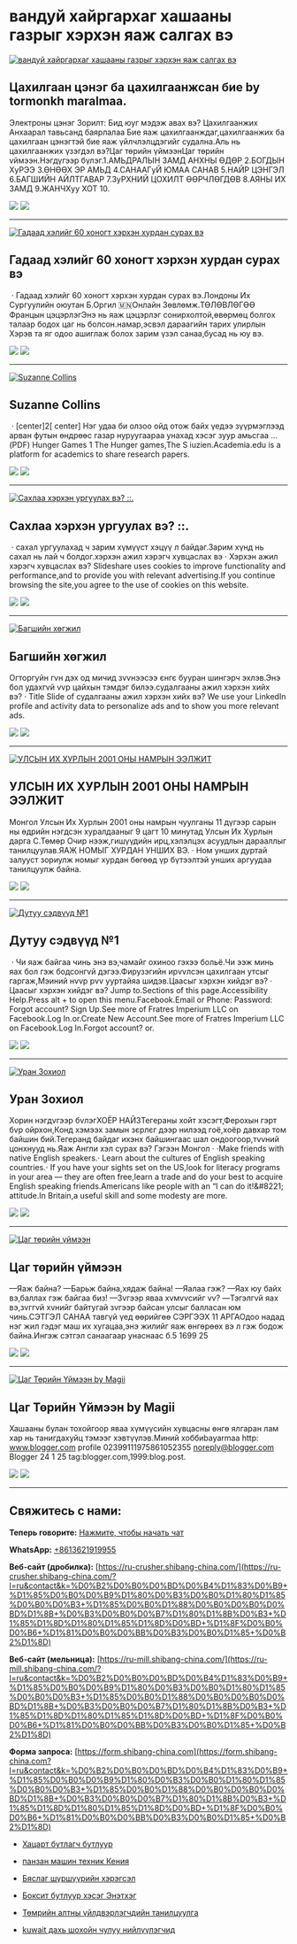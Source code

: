 # вандуй хайргархаг хашааны газрыг хэрхэн яаж салгах вэ

<a href="https://swt.shibang-china.com/?l=ru&img&k=%D0%B2%D0%B0%D0%BD%D0%B4%D1%83%D0%B9+%D1%85%D0%B0%D0%B9%D1%80%D0%B3%D0%B0%D1%80%D1%85%D0%B0%D0%B3+%D1%85%D0%B0%D1%88%D0%B0%D0%B0%D0%BD%D1%8B+%D0%B3%D0%B0%D0%B7%D1%80%D1%8B%D0%B3+%D1%85%D1%8D%D1%80%D1%85%D1%8D%D0%BD+%D1%8F%D0%B0%D0%B6+%D1%81%D0%B0%D0%BB%D0%B3%D0%B0%D1%85+%D0%B2%D1%8D" target="_blank">![вандуй хайргархаг хашааны газрыг хэрхэн яаж салгах вэ](http://static.shibang-china.com/all-800x300/369.jpg)</a>

## Цахилгаан цэнэг ба цахилгаанжсан бие by tormonkh maralmaa.
Электроны цэнэг Зорилт: Бид юуг мэдэж авах вэ? Цахилгаанжих Анхаарал тавьсанд баярлалаа Бие яаж цахилгаанждаг,цахилгаанжих ба цахилгаан цэнэгтэй бие яаж үйлчлэлцдэгийг судална.Аль нь цахилгаанжих үзэгдэл вэ?Цаг төрийн үймээнЦаг төрийн vймээн.Нэгдүгээр бүлэг.1.АМЬДРАЛЫН ЗАМД АНХНЫ ӨДӨР 2.БОГДЫН ХyРЭЭ 3.ӨНӨӨХ ЭР АМЬД 4.САНААГyЙ ЮМАА САНАВ 5.НАЙР ЦЭНГЭЛ 6.БАГШИЙН АЙЛТГАВАР 7.ЗyРХНИЙ ЦОХИЛТ ӨӨРЧЛӨГДӨВ 8.АЯНЫ ИХ ЗАМД 9.ЖАНЧХyy ХОТ 10.


<a href="https://whatsapp.shibangsoft.com/WhatsApp.php" target="_blank" title="WhatsApp">![](http://static.shibang-china.com/icon/whatsapp.png)</a> <a href="https://swt.shibang-china.com/?l=ru&icon&k=%D0%B2%D0%B0%D0%BD%D0%B4%D1%83%D0%B9+%D1%85%D0%B0%D0%B9%D1%80%D0%B3%D0%B0%D1%80%D1%85%D0%B0%D0%B3+%D1%85%D0%B0%D1%88%D0%B0%D0%B0%D0%BD%D1%8B+%D0%B3%D0%B0%D0%B7%D1%80%D1%8B%D0%B3+%D1%85%D1%8D%D1%80%D1%85%D1%8D%D0%BD+%D1%8F%D0%B0%D0%B6+%D1%81%D0%B0%D0%BB%D0%B3%D0%B0%D1%85+%D0%B2%D1%8D" target="_blank">![](http://static.shibang-china.com/icon/chat-ru.png)</a>

---

<a href="https://swt.shibang-china.com/?l=ru&img&k=%D0%B2%D0%B0%D0%BD%D0%B4%D1%83%D0%B9+%D1%85%D0%B0%D0%B9%D1%80%D0%B3%D0%B0%D1%80%D1%85%D0%B0%D0%B3+%D1%85%D0%B0%D1%88%D0%B0%D0%B0%D0%BD%D1%8B+%D0%B3%D0%B0%D0%B7%D1%80%D1%8B%D0%B3+%D1%85%D1%8D%D1%80%D1%85%D1%8D%D0%BD+%D1%8F%D0%B0%D0%B6+%D1%81%D0%B0%D0%BB%D0%B3%D0%B0%D1%85+%D0%B2%D1%8D" target="_blank">![Гадаад хэлийг 60 хоногт хэрхэн хурдан сурах вэ](http://static.shibang-china.com/all-800x300/333.jpg)</a>

## Гадаад хэлийг 60 хоногт хэрхэн хурдан сурах вэ
&nbsp;&#0183;&#32;Гадаад хэлийг 60 хоногт хэрхэн хурдан сурах вэ.Лондоны Их Сургуулийн оюутан Б.Оргил 🇲🇳Онлайн Зөвлөмж.ТӨЛӨВЛӨГӨӨ Францын цэцэрлэгЭнэ нь яаж цэцэрлэг сонирхолтой,өвөрмөц болгох талаар бодох цаг нь болсон.намар,эсвэл дараагийн тарих улирлын Хэрэв та яг одоо ашиглаж болох зарим үзэл санаа,бусад нь юу вэ.


<a href="https://whatsapp.shibangsoft.com/WhatsApp.php" target="_blank" title="WhatsApp">![](http://static.shibang-china.com/icon/whatsapp.png)</a> <a href="https://swt.shibang-china.com/?l=ru&icon&k=%D0%B2%D0%B0%D0%BD%D0%B4%D1%83%D0%B9+%D1%85%D0%B0%D0%B9%D1%80%D0%B3%D0%B0%D1%80%D1%85%D0%B0%D0%B3+%D1%85%D0%B0%D1%88%D0%B0%D0%B0%D0%BD%D1%8B+%D0%B3%D0%B0%D0%B7%D1%80%D1%8B%D0%B3+%D1%85%D1%8D%D1%80%D1%85%D1%8D%D0%BD+%D1%8F%D0%B0%D0%B6+%D1%81%D0%B0%D0%BB%D0%B3%D0%B0%D1%85+%D0%B2%D1%8D" target="_blank">![](http://static.shibang-china.com/icon/chat-ru.png)</a>

---

<a href="https://swt.shibang-china.com/?l=ru&img&k=%D0%B2%D0%B0%D0%BD%D0%B4%D1%83%D0%B9+%D1%85%D0%B0%D0%B9%D1%80%D0%B3%D0%B0%D1%80%D1%85%D0%B0%D0%B3+%D1%85%D0%B0%D1%88%D0%B0%D0%B0%D0%BD%D1%8B+%D0%B3%D0%B0%D0%B7%D1%80%D1%8B%D0%B3+%D1%85%D1%8D%D1%80%D1%85%D1%8D%D0%BD+%D1%8F%D0%B0%D0%B6+%D1%81%D0%B0%D0%BB%D0%B3%D0%B0%D1%85+%D0%B2%D1%8D" target="_blank">![Suzanne Collins](http://static.shibang-china.com/all-800x300/1215.jpg)</a>

## Suzanne Collins
&nbsp;&#0183;&#32;[center]2[ center] Нэг удаа би олзоо ойд отож байх үедээ зүүрмэглээд арван футын өндрөөс газар нуруугаараа унахад хэсэг зуур амьсгаа …(PDF) Hunger Games 1 The Hunger games,The S iuzien.Academia.edu is a platform for academics to share research papers.


<a href="https://whatsapp.shibangsoft.com/WhatsApp.php" target="_blank" title="WhatsApp">![](http://static.shibang-china.com/icon/whatsapp.png)</a> <a href="https://swt.shibang-china.com/?l=ru&icon&k=%D0%B2%D0%B0%D0%BD%D0%B4%D1%83%D0%B9+%D1%85%D0%B0%D0%B9%D1%80%D0%B3%D0%B0%D1%80%D1%85%D0%B0%D0%B3+%D1%85%D0%B0%D1%88%D0%B0%D0%B0%D0%BD%D1%8B+%D0%B3%D0%B0%D0%B7%D1%80%D1%8B%D0%B3+%D1%85%D1%8D%D1%80%D1%85%D1%8D%D0%BD+%D1%8F%D0%B0%D0%B6+%D1%81%D0%B0%D0%BB%D0%B3%D0%B0%D1%85+%D0%B2%D1%8D" target="_blank">![](http://static.shibang-china.com/icon/chat-ru.png)</a>

---

<a href="https://swt.shibang-china.com/?l=ru&img&k=%D0%B2%D0%B0%D0%BD%D0%B4%D1%83%D0%B9+%D1%85%D0%B0%D0%B9%D1%80%D0%B3%D0%B0%D1%80%D1%85%D0%B0%D0%B3+%D1%85%D0%B0%D1%88%D0%B0%D0%B0%D0%BD%D1%8B+%D0%B3%D0%B0%D0%B7%D1%80%D1%8B%D0%B3+%D1%85%D1%8D%D1%80%D1%85%D1%8D%D0%BD+%D1%8F%D0%B0%D0%B6+%D1%81%D0%B0%D0%BB%D0%B3%D0%B0%D1%85+%D0%B2%D1%8D" target="_blank">![Сахлаа хэрхэн ургуулах вэ? ::.](http://static.shibang-china.com/all-800x300/1218.jpg)</a>

## Сахлаа хэрхэн ургуулах вэ? ::.
&nbsp;&#0183;&#32;сахал ургуулахад ч зарим хүмүүст хэцүү л байдаг.Зарим хүнд нь сахал нь лай ч болдог.хэрхэн ажил хэрэгч хувцаслах вэ&nbsp;&#0183;&#32;Хэрхэн ажил хэрэгч хувцаслах вэ? Slideshare uses cookies to improve functionality and performance,and to provide you with relevant advertising.If you continue browsing the site,you agree to the use of cookies on this website.


<a href="https://whatsapp.shibangsoft.com/WhatsApp.php" target="_blank" title="WhatsApp">![](http://static.shibang-china.com/icon/whatsapp.png)</a> <a href="https://swt.shibang-china.com/?l=ru&icon&k=%D0%B2%D0%B0%D0%BD%D0%B4%D1%83%D0%B9+%D1%85%D0%B0%D0%B9%D1%80%D0%B3%D0%B0%D1%80%D1%85%D0%B0%D0%B3+%D1%85%D0%B0%D1%88%D0%B0%D0%B0%D0%BD%D1%8B+%D0%B3%D0%B0%D0%B7%D1%80%D1%8B%D0%B3+%D1%85%D1%8D%D1%80%D1%85%D1%8D%D0%BD+%D1%8F%D0%B0%D0%B6+%D1%81%D0%B0%D0%BB%D0%B3%D0%B0%D1%85+%D0%B2%D1%8D" target="_blank">![](http://static.shibang-china.com/icon/chat-ru.png)</a>

---

<a href="https://swt.shibang-china.com/?l=ru&img&k=%D0%B2%D0%B0%D0%BD%D0%B4%D1%83%D0%B9+%D1%85%D0%B0%D0%B9%D1%80%D0%B3%D0%B0%D1%80%D1%85%D0%B0%D0%B3+%D1%85%D0%B0%D1%88%D0%B0%D0%B0%D0%BD%D1%8B+%D0%B3%D0%B0%D0%B7%D1%80%D1%8B%D0%B3+%D1%85%D1%8D%D1%80%D1%85%D1%8D%D0%BD+%D1%8F%D0%B0%D0%B6+%D1%81%D0%B0%D0%BB%D0%B3%D0%B0%D1%85+%D0%B2%D1%8D" target="_blank">![Багшийн хөгжил](http://static.shibang-china.com/all-800x300/340.jpg)</a>

## Багшийн хөгжил
Огторгуйн гvн дэх од мичид зvvнээсээ єнгє бууран шингэрч эхлэв.Энэ бол удахгvй vvр цайхын тэмдэг билээ.судалгааны ажил хэрхэн хийх вэ?&nbsp;&#0183;&#32;Title Slide of судалгааны ажил хэрхэн хийх вэ? We use your LinkedIn profile and activity data to personalize ads and to show you more relevant ads.


<a href="https://whatsapp.shibangsoft.com/WhatsApp.php" target="_blank" title="WhatsApp">![](http://static.shibang-china.com/icon/whatsapp.png)</a> <a href="https://swt.shibang-china.com/?l=ru&icon&k=%D0%B2%D0%B0%D0%BD%D0%B4%D1%83%D0%B9+%D1%85%D0%B0%D0%B9%D1%80%D0%B3%D0%B0%D1%80%D1%85%D0%B0%D0%B3+%D1%85%D0%B0%D1%88%D0%B0%D0%B0%D0%BD%D1%8B+%D0%B3%D0%B0%D0%B7%D1%80%D1%8B%D0%B3+%D1%85%D1%8D%D1%80%D1%85%D1%8D%D0%BD+%D1%8F%D0%B0%D0%B6+%D1%81%D0%B0%D0%BB%D0%B3%D0%B0%D1%85+%D0%B2%D1%8D" target="_blank">![](http://static.shibang-china.com/icon/chat-ru.png)</a>

---

<a href="https://swt.shibang-china.com/?l=ru&img&k=%D0%B2%D0%B0%D0%BD%D0%B4%D1%83%D0%B9+%D1%85%D0%B0%D0%B9%D1%80%D0%B3%D0%B0%D1%80%D1%85%D0%B0%D0%B3+%D1%85%D0%B0%D1%88%D0%B0%D0%B0%D0%BD%D1%8B+%D0%B3%D0%B0%D0%B7%D1%80%D1%8B%D0%B3+%D1%85%D1%8D%D1%80%D1%85%D1%8D%D0%BD+%D1%8F%D0%B0%D0%B6+%D1%81%D0%B0%D0%BB%D0%B3%D0%B0%D1%85+%D0%B2%D1%8D" target="_blank">![УЛСЫН ИХ ХУРЛЫН 2001 ОНЫ НАМРЫН ЭЭЛЖИТ](http://static.shibang-china.com/all-800x300/1319.jpg)</a>

## УЛСЫН ИХ ХУРЛЫН 2001 ОНЫ НАМРЫН ЭЭЛЖИТ
Монгол Улсын Их Хурлын 2001 оны намрын чуулганы 11 дүгээр сарын ны өдрийн нэгдсэн хуралдааныг 9 цагт 10 минутад Улсын Их Хурлын дарга С.Төмөр Очир нээж,гишүүдийн ирц,хэлэлцэх асуудлын дарааллыг танилцуулав.ЯАЖ НОМЫГ ХУРДАН УНШИХ ВЭ.&nbsp;&#0183;&#32;Ном унших дуртай залууст зориулж номыг хурдан бөгөөд үр бүтээлтэй унших аргуудаа танилцуулж байна.


<a href="https://whatsapp.shibangsoft.com/WhatsApp.php" target="_blank" title="WhatsApp">![](http://static.shibang-china.com/icon/whatsapp.png)</a> <a href="https://swt.shibang-china.com/?l=ru&icon&k=%D0%B2%D0%B0%D0%BD%D0%B4%D1%83%D0%B9+%D1%85%D0%B0%D0%B9%D1%80%D0%B3%D0%B0%D1%80%D1%85%D0%B0%D0%B3+%D1%85%D0%B0%D1%88%D0%B0%D0%B0%D0%BD%D1%8B+%D0%B3%D0%B0%D0%B7%D1%80%D1%8B%D0%B3+%D1%85%D1%8D%D1%80%D1%85%D1%8D%D0%BD+%D1%8F%D0%B0%D0%B6+%D1%81%D0%B0%D0%BB%D0%B3%D0%B0%D1%85+%D0%B2%D1%8D" target="_blank">![](http://static.shibang-china.com/icon/chat-ru.png)</a>

---

<a href="https://swt.shibang-china.com/?l=ru&img&k=%D0%B2%D0%B0%D0%BD%D0%B4%D1%83%D0%B9+%D1%85%D0%B0%D0%B9%D1%80%D0%B3%D0%B0%D1%80%D1%85%D0%B0%D0%B3+%D1%85%D0%B0%D1%88%D0%B0%D0%B0%D0%BD%D1%8B+%D0%B3%D0%B0%D0%B7%D1%80%D1%8B%D0%B3+%D1%85%D1%8D%D1%80%D1%85%D1%8D%D0%BD+%D1%8F%D0%B0%D0%B6+%D1%81%D0%B0%D0%BB%D0%B3%D0%B0%D1%85+%D0%B2%D1%8D" target="_blank">![Дутуу сэдвүүд №1](http://static.shibang-china.com/all-800x300/1191.jpg)</a>

## Дутуу сэдвүүд №1
&nbsp;&#0183;&#32; Чи яаж байгаа чинь энэ вэ,чамайг охиноо гэхээ больё.Чи ээж минь яах бол гэж бодсонгvй дэгээ.Фирузэгийн ирvvлсэн цахилгаан утсыг гаргаж,Мэиний нvvр рvv ууртайяа шидэв.Цаасыг хэрхэн хийдэг вэ?&nbsp;&#0183;&#32;Цаасыг хэрхэн хийдэг вэ? Jump to.Sections of this page.Accessibility Help.Press alt + to open this menu.Facebook.Email or Phone: Password: Forgot account? Sign Up.See more of Fratres Imperium LLC on Facebook.Log In.or.Create New Account.See more of Fratres Imperium LLC on Facebook.Log In.Forgot account? or.


<a href="https://whatsapp.shibangsoft.com/WhatsApp.php" target="_blank" title="WhatsApp">![](http://static.shibang-china.com/icon/whatsapp.png)</a> <a href="https://swt.shibang-china.com/?l=ru&icon&k=%D0%B2%D0%B0%D0%BD%D0%B4%D1%83%D0%B9+%D1%85%D0%B0%D0%B9%D1%80%D0%B3%D0%B0%D1%80%D1%85%D0%B0%D0%B3+%D1%85%D0%B0%D1%88%D0%B0%D0%B0%D0%BD%D1%8B+%D0%B3%D0%B0%D0%B7%D1%80%D1%8B%D0%B3+%D1%85%D1%8D%D1%80%D1%85%D1%8D%D0%BD+%D1%8F%D0%B0%D0%B6+%D1%81%D0%B0%D0%BB%D0%B3%D0%B0%D1%85+%D0%B2%D1%8D" target="_blank">![](http://static.shibang-china.com/icon/chat-ru.png)</a>

---

<a href="https://swt.shibang-china.com/?l=ru&img&k=%D0%B2%D0%B0%D0%BD%D0%B4%D1%83%D0%B9+%D1%85%D0%B0%D0%B9%D1%80%D0%B3%D0%B0%D1%80%D1%85%D0%B0%D0%B3+%D1%85%D0%B0%D1%88%D0%B0%D0%B0%D0%BD%D1%8B+%D0%B3%D0%B0%D0%B7%D1%80%D1%8B%D0%B3+%D1%85%D1%8D%D1%80%D1%85%D1%8D%D0%BD+%D1%8F%D0%B0%D0%B6+%D1%81%D0%B0%D0%BB%D0%B3%D0%B0%D1%85+%D0%B2%D1%8D" target="_blank">![Уран Зохиол](http://static.shibang-china.com/all-800x300/63.jpg)</a>

## Уран Зохиол
Хорин нэгдvгээр бvлэгХОЁР НАЙЗТегераны хойт хэсэгт,Ферохын гэрт бvр ойрхон,Конд хэмээх замын зєрлєг дээр нилээд гоё,хоёр давхар том байшин бий.Тегеранд байдаг ихэнх байшингаас шал ондоогоор,тvvний цонхнууд нь.Яаж Англи хэл сурах вэ? Гэгээн Монгол&nbsp;&#0183;&#32;&#183;Make friends with native English speakers.&#183; Learn about the cultures of English speaking countries.&#183; If you have your sights set on the US,look for literacy programs in your area — they are often free,learn a trade and do your best to acquire English speaking friends.Americans like people with an “I can do it!&amp;#8221; attitude.In Britain,a useful skill and some modesty are more.


<a href="https://whatsapp.shibangsoft.com/WhatsApp.php" target="_blank" title="WhatsApp">![](http://static.shibang-china.com/icon/whatsapp.png)</a> <a href="https://swt.shibang-china.com/?l=ru&icon&k=%D0%B2%D0%B0%D0%BD%D0%B4%D1%83%D0%B9+%D1%85%D0%B0%D0%B9%D1%80%D0%B3%D0%B0%D1%80%D1%85%D0%B0%D0%B3+%D1%85%D0%B0%D1%88%D0%B0%D0%B0%D0%BD%D1%8B+%D0%B3%D0%B0%D0%B7%D1%80%D1%8B%D0%B3+%D1%85%D1%8D%D1%80%D1%85%D1%8D%D0%BD+%D1%8F%D0%B0%D0%B6+%D1%81%D0%B0%D0%BB%D0%B3%D0%B0%D1%85+%D0%B2%D1%8D" target="_blank">![](http://static.shibang-china.com/icon/chat-ru.png)</a>

---

<a href="https://swt.shibang-china.com/?l=ru&img&k=%D0%B2%D0%B0%D0%BD%D0%B4%D1%83%D0%B9+%D1%85%D0%B0%D0%B9%D1%80%D0%B3%D0%B0%D1%80%D1%85%D0%B0%D0%B3+%D1%85%D0%B0%D1%88%D0%B0%D0%B0%D0%BD%D1%8B+%D0%B3%D0%B0%D0%B7%D1%80%D1%8B%D0%B3+%D1%85%D1%8D%D1%80%D1%85%D1%8D%D0%BD+%D1%8F%D0%B0%D0%B6+%D1%81%D0%B0%D0%BB%D0%B3%D0%B0%D1%85+%D0%B2%D1%8D" target="_blank">![Цаг төрийн үймээн](http://static.shibang-china.com/all-800x300/71.jpg)</a>

## Цаг төрийн үймээн
—Яаж байна? —Барьж байна,хядаж байна! —Яалаа гэж? —Яах юу байх вэ,баллах гэж байгаа биз! —Зvгээр яваа хvмvvсийг vv? —Тэгэлгvй яах вэ,зvггvй хvнийг байтугай зvгээр байсан улсыг балласан юм чинь.СЭТГЭЛ САНАА тавгүй үед өөрийгөө СЭРГЭЭХ 11 АРГАОдоо надад нэг жил гэдэг маш их хугацаа,энэ жилийг яаж өнгөрөөх вэ л гэж бодож байна.Ингэж сэтгэл санаагаар унаснаас б.5 1699 25


<a href="https://whatsapp.shibangsoft.com/WhatsApp.php" target="_blank" title="WhatsApp">![](http://static.shibang-china.com/icon/whatsapp.png)</a> <a href="https://swt.shibang-china.com/?l=ru&icon&k=%D0%B2%D0%B0%D0%BD%D0%B4%D1%83%D0%B9+%D1%85%D0%B0%D0%B9%D1%80%D0%B3%D0%B0%D1%80%D1%85%D0%B0%D0%B3+%D1%85%D0%B0%D1%88%D0%B0%D0%B0%D0%BD%D1%8B+%D0%B3%D0%B0%D0%B7%D1%80%D1%8B%D0%B3+%D1%85%D1%8D%D1%80%D1%85%D1%8D%D0%BD+%D1%8F%D0%B0%D0%B6+%D1%81%D0%B0%D0%BB%D0%B3%D0%B0%D1%85+%D0%B2%D1%8D" target="_blank">![](http://static.shibang-china.com/icon/chat-ru.png)</a>

---

<a href="https://swt.shibang-china.com/?l=ru&img&k=%D0%B2%D0%B0%D0%BD%D0%B4%D1%83%D0%B9+%D1%85%D0%B0%D0%B9%D1%80%D0%B3%D0%B0%D1%80%D1%85%D0%B0%D0%B3+%D1%85%D0%B0%D1%88%D0%B0%D0%B0%D0%BD%D1%8B+%D0%B3%D0%B0%D0%B7%D1%80%D1%8B%D0%B3+%D1%85%D1%8D%D1%80%D1%85%D1%8D%D0%BD+%D1%8F%D0%B0%D0%B6+%D1%81%D0%B0%D0%BB%D0%B3%D0%B0%D1%85+%D0%B2%D1%8D" target="_blank">![Цаг Төрийн Үймээн by Magii](http://static.shibang-china.com/all-800x300/35.jpg)</a>

## Цаг Төрийн Үймээн by Magii
Хашааны булан тохойгоор яваа хүмүүсийн хувцасны өнгө ялгаран лам хар нь танигдахуйц тэмээг хэвтүүлэв.Миний хоббиbayarmaa http: www.blogger.com profile 02399111975861052355 noreply@blogger.com Blogger 24 1 25 tag:blogger.com,1999:blog.post.


<a href="https://whatsapp.shibangsoft.com/WhatsApp.php" target="_blank" title="WhatsApp">![](http://static.shibang-china.com/icon/whatsapp.png)</a> <a href="https://swt.shibang-china.com/?l=ru&icon&k=%D0%B2%D0%B0%D0%BD%D0%B4%D1%83%D0%B9+%D1%85%D0%B0%D0%B9%D1%80%D0%B3%D0%B0%D1%80%D1%85%D0%B0%D0%B3+%D1%85%D0%B0%D1%88%D0%B0%D0%B0%D0%BD%D1%8B+%D0%B3%D0%B0%D0%B7%D1%80%D1%8B%D0%B3+%D1%85%D1%8D%D1%80%D1%85%D1%8D%D0%BD+%D1%8F%D0%B0%D0%B6+%D1%81%D0%B0%D0%BB%D0%B3%D0%B0%D1%85+%D0%B2%D1%8D" target="_blank">![](http://static.shibang-china.com/icon/chat-ru.png)</a>

---
## Свяжитесь с нами:

**Теперь говорите:** [Нажмите, чтобы начать чат](https://swt.shibang-china.com?l=ru&contact&k=%D0%B2%D0%B0%D0%BD%D0%B4%D1%83%D0%B9+%D1%85%D0%B0%D0%B9%D1%80%D0%B3%D0%B0%D1%80%D1%85%D0%B0%D0%B3+%D1%85%D0%B0%D1%88%D0%B0%D0%B0%D0%BD%D1%8B+%D0%B3%D0%B0%D0%B7%D1%80%D1%8B%D0%B3+%D1%85%D1%8D%D1%80%D1%85%D1%8D%D0%BD+%D1%8F%D0%B0%D0%B6+%D1%81%D0%B0%D0%BB%D0%B3%D0%B0%D1%85+%D0%B2%D1%8D)

**WhatsApp:**  [+8613621919955](https://whatsapp.shibangsoft.com/WhatsApp.php)

**Веб-сайт (дробилка):** [https://ru-crusher.shibang-china.com/](https://ru-crusher.shibang-china.com/?l=ru&contact&k=%D0%B2%D0%B0%D0%BD%D0%B4%D1%83%D0%B9+%D1%85%D0%B0%D0%B9%D1%80%D0%B3%D0%B0%D1%80%D1%85%D0%B0%D0%B3+%D1%85%D0%B0%D1%88%D0%B0%D0%B0%D0%BD%D1%8B+%D0%B3%D0%B0%D0%B7%D1%80%D1%8B%D0%B3+%D1%85%D1%8D%D1%80%D1%85%D1%8D%D0%BD+%D1%8F%D0%B0%D0%B6+%D1%81%D0%B0%D0%BB%D0%B3%D0%B0%D1%85+%D0%B2%D1%8D)

**Веб-сайт (мельница):** [https://ru-mill.shibang-china.com/](https://ru-mill.shibang-china.com/?l=ru&contact&k=%D0%B2%D0%B0%D0%BD%D0%B4%D1%83%D0%B9+%D1%85%D0%B0%D0%B9%D1%80%D0%B3%D0%B0%D1%80%D1%85%D0%B0%D0%B3+%D1%85%D0%B0%D1%88%D0%B0%D0%B0%D0%BD%D1%8B+%D0%B3%D0%B0%D0%B7%D1%80%D1%8B%D0%B3+%D1%85%D1%8D%D1%80%D1%85%D1%8D%D0%BD+%D1%8F%D0%B0%D0%B6+%D1%81%D0%B0%D0%BB%D0%B3%D0%B0%D1%85+%D0%B2%D1%8D)

**Форма запроса:** [https://form.shibang-china.com](https://form.shibang-china.com?l=ru&contact&k=%D0%B2%D0%B0%D0%BD%D0%B4%D1%83%D0%B9+%D1%85%D0%B0%D0%B9%D1%80%D0%B3%D0%B0%D1%80%D1%85%D0%B0%D0%B3+%D1%85%D0%B0%D1%88%D0%B0%D0%B0%D0%BD%D1%8B+%D0%B3%D0%B0%D0%B7%D1%80%D1%8B%D0%B3+%D1%85%D1%8D%D1%80%D1%85%D1%8D%D0%BD+%D1%8F%D0%B0%D0%B6+%D1%81%D0%B0%D0%BB%D0%B3%D0%B0%D1%85+%D0%B2%D1%8D)

* [Хацарт бутлагч бутлуур](../127/%D0%A5%D0%B0%D1%86%D0%B0%D1%80%D1%82%20%D0%B1%D1%83%D1%82%D0%BB%D0%B0%D0%B3%D1%87%20%D0%B1%D1%83%D1%82%D0%BB%D1%83%D1%83%D1%80.md)

* [панзан машин техник Кения](../128/%D0%BF%D0%B0%D0%BD%D0%B7%D0%B0%D0%BD%20%D0%BC%D0%B0%D1%88%D0%B8%D0%BD%20%D1%82%D0%B5%D1%85%D0%BD%D0%B8%D0%BA%20%D0%9A%D0%B5%D0%BD%D0%B8%D1%8F.md)

* [Бяслаг шүршүүрийн хэрэгсэл](../127/%D0%91%D1%8F%D1%81%D0%BB%D0%B0%D0%B3%20%D1%88%D2%AF%D1%80%D1%88%D2%AF%D2%AF%D1%80%D0%B8%D0%B9%D0%BD%20%D1%85%D1%8D%D1%80%D1%8D%D0%B3%D1%81%D1%8D%D0%BB.md)

* [Боксит бутлуур хэсэг Энэтхэг](../128/%D0%91%D0%BE%D0%BA%D1%81%D0%B8%D1%82%20%D0%B1%D1%83%D1%82%D0%BB%D1%83%D1%83%D1%80%20%D1%85%D1%8D%D1%81%D1%8D%D0%B3%20%D0%AD%D0%BD%D1%8D%D1%82%D1%85%D1%8D%D0%B3.md)

* [Төмрийн алтны үйлдвэрлэгчдийн танилцуулга](../130/%D0%A2%D3%A9%D0%BC%D1%80%D0%B8%D0%B9%D0%BD%20%D0%B0%D0%BB%D1%82%D0%BD%D1%8B%20%D2%AF%D0%B9%D0%BB%D0%B4%D0%B2%D1%8D%D1%80%D0%BB%D1%8D%D0%B3%D1%87%D0%B4%D0%B8%D0%B9%D0%BD%20%D1%82%D0%B0%D0%BD%D0%B8%D0%BB%D1%86%D1%83%D1%83%D0%BB%D0%B3%D0%B0.md)

* [kuwait дахь шохойн чулуу нийлүүлэгчид](../126/kuwait%20%D0%B4%D0%B0%D1%85%D1%8C%20%D1%88%D0%BE%D1%85%D0%BE%D0%B9%D0%BD%20%D1%87%D1%83%D0%BB%D1%83%D1%83%20%D0%BD%D0%B8%D0%B9%D0%BB%D2%AF%D2%AF%D0%BB%D1%8D%D0%B3%D1%87%D0%B8%D0%B4.md)
